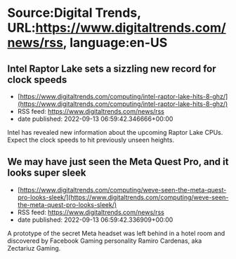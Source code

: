 # Source:Digital Trends, URL:https://www.digitaltrends.com/news/rss, language:en-US

## Intel Raptor Lake sets a sizzling new record for clock speeds
 - [https://www.digitaltrends.com/computing/intel-raptor-lake-hits-8-ghz/](https://www.digitaltrends.com/computing/intel-raptor-lake-hits-8-ghz/)
 - RSS feed: https://www.digitaltrends.com/news/rss
 - date published: 2022-09-13 06:59:42.346666+00:00

Intel has revealed new information about the upcoming Raptor Lake CPUs. Expect the clock speeds to hit previously unseen heights.

## We may have just seen the Meta Quest Pro, and it looks super sleek
 - [https://www.digitaltrends.com/computing/weve-seen-the-meta-quest-pro-looks-sleek/](https://www.digitaltrends.com/computing/weve-seen-the-meta-quest-pro-looks-sleek/)
 - RSS feed: https://www.digitaltrends.com/news/rss
 - date published: 2022-09-13 06:59:42.336909+00:00

A prototype of the secret Meta headset was left behind in a hotel room and discovered by Facebook Gaming personality Ramiro Cardenas, aka Zectariuz Gaming.

